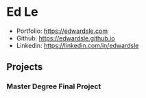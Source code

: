 # Ed Le
- Portfolio: https://edwardsle.com
- Github: https://edwardsle.github.io
- Linkedin: https://linkedin.com/in/edwardsle

## Projects
### Master Degree Final Project
